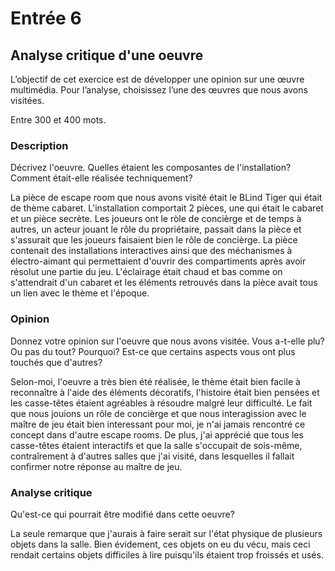 # Entrée 6
## Analyse critique d'une oeuvre

L’objectif de cet exercice est de développer une opinion sur une œuvre multimédia. Pour l’analyse, choisissez l’une des œuvres que nous avons visitées. 

Entre 300 et 400 mots. 

### Description
Décrivez l'oeuvre. Quelles étaient les composantes de l'installation? Comment était-elle réalisée techniquement? 

La pièce de escape room que nous avons visité était le BLind Tiger qui était de thème cabaret. L'installation comportait 2 pièces, une qui était le cabaret et un pièce secrète. Les joueurs ont le ròle de concièrge et de temps à autres, un acteur jouant le rôle du propriétaire, passait dans la pièce et s'assurait que les joueurs faisaient bien le rôle de concièrge. La pièce contenait des installations interactives ainsi que des méchanismes à électro-aimant qui permettaient d'ouvrir des compartiments après avoir résolut une partie du jeu. L'éclairage était chaud et bas comme on s'attendrait d'un cabaret et les éléments retrouvés dans la pièce avait tous un lien avec le thème et l'époque.

### Opinion
Donnez votre opinion sur l'oeuvre que nous avons visitée. Vous a-t-elle plu? Ou pas du tout? Pourquoi? Est-ce que certains aspects vous ont plus touchés que d'autres? 

Selon-moi, l'oeuvre a très bien été réalisée, le thème était bien facile à reconnaître à l'aide des éléments décoratifs, l'histoire était bien pensées et les casse-têtes étaient agréables à résoudre malgré leur difficulté. Le fait que nous jouions un rôle de concièrge et que nous interagission avec le maître de jeu était bien interessant pour moi, je n'ai jamais rencontré ce concept dans d'autre escape rooms. De plus, j'ai apprécié que tous les casse-têtes étaient interactifs et que la salle s'occupait de sois-même, contraîrement à d'autres salles que j'ai visité, dans lesquelles il fallait confirmer notre réponse au maître de jeu.

### Analyse critique
Qu'est-ce qui pourrait être modifié dans cette oeuvre? 

La seule remarque que j'aurais à faire serait sur l'état physique de plusieurs objets dans la salle. Bien évidement, ces objets on eu du vécu, mais ceci rendait certains objets difficiles à lire puisqu'ils étaient trop froissés et usés.
